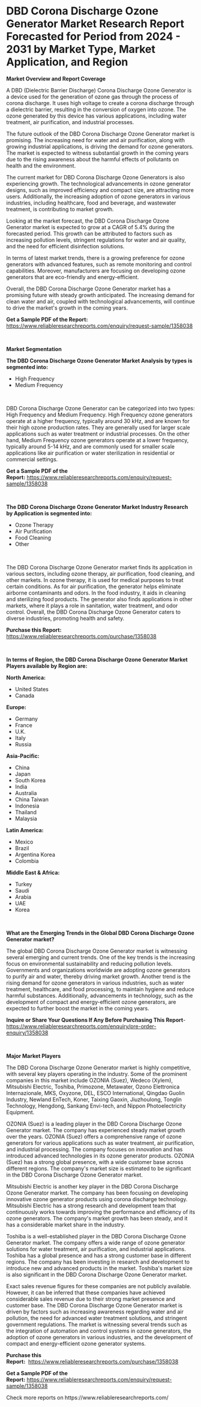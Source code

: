 <p><h1>DBD Corona Discharge Ozone Generator Market Research Report Forecasted for Period from 2024 -  2031 by Market Type, Market Application, and Region</h1></p><p><strong>Market Overview and Report Coverage</strong></p>
<p><p>A DBD (Dielectric Barrier Discharge) Corona Discharge Ozone Generator is a device used for the generation of ozone gas through the process of corona discharge. It uses high voltage to create a corona discharge through a dielectric barrier, resulting in the conversion of oxygen into ozone. The ozone generated by this device has various applications, including water treatment, air purification, and industrial processes.</p><p>The future outlook of the DBD Corona Discharge Ozone Generator market is promising. The increasing need for water and air purification, along with growing industrial applications, is driving the demand for ozone generators. The market is expected to witness substantial growth in the coming years due to the rising awareness about the harmful effects of pollutants on health and the environment.</p><p>The current market for DBD Corona Discharge Ozone Generators is also experiencing growth. The technological advancements in ozone generator designs, such as improved efficiency and compact size, are attracting more users. Additionally, the increasing adoption of ozone generators in various industries, including healthcare, food and beverage, and wastewater treatment, is contributing to market growth.</p><p>Looking at the market forecast, the DBD Corona Discharge Ozone Generator market is expected to grow at a CAGR of 5.4% during the forecasted period. This growth can be attributed to factors such as increasing pollution levels, stringent regulations for water and air quality, and the need for efficient disinfection solutions.</p><p>In terms of latest market trends, there is a growing preference for ozone generators with advanced features, such as remote monitoring and control capabilities. Moreover, manufacturers are focusing on developing ozone generators that are eco-friendly and energy-efficient.</p><p>Overall, the DBD Corona Discharge Ozone Generator market has a promising future with steady growth anticipated. The increasing demand for clean water and air, coupled with technological advancements, will continue to drive the market's growth in the coming years.</p></p>
<p><strong>Get a Sample PDF of the Report:</strong> <a href="https://www.reliableresearchreports.com/enquiry/request-sample/1358038">https://www.reliableresearchreports.com/enquiry/request-sample/1358038</a></p>
<p>&nbsp;</p>
<p><strong>Market Segmentation</strong></p>
<p><strong>The DBD Corona Discharge Ozone Generator Market Analysis by types is segmented into:</strong></p>
<p><ul><li>High Frequency</li><li>Medium Frequency</li></ul></p>
<p>&nbsp;</p>
<p><p>DBD Corona Discharge Ozone Generator can be categorized into two types: High Frequency and Medium Frequency. High Frequency ozone generators operate at a higher frequency, typically around 30 kHz, and are known for their high ozone production rates. They are generally used for larger scale applications such as water treatment or industrial processes. On the other hand, Medium Frequency ozone generators operate at a lower frequency, typically around 5-14 kHz, and are commonly used for smaller scale applications like air purification or water sterilization in residential or commercial settings.</p></p>
<p><strong>Get a Sample PDF of the Report:</strong>&nbsp;<a href="https://www.reliableresearchreports.com/enquiry/request-sample/1358038">https://www.reliableresearchreports.com/enquiry/request-sample/1358038</a></p>
<p>&nbsp;</p>
<p><strong>The DBD Corona Discharge Ozone Generator Market Industry Research by Application is segmented into:</strong></p>
<p><ul><li>Ozone Therapy</li><li>Air Purification</li><li>Food Cleaning</li><li>Other</li></ul></p>
<p>&nbsp;</p>
<p><p>The DBD Corona Discharge Ozone Generator market finds its application in various sectors, including ozone therapy, air purification, food cleaning, and other markets. In ozone therapy, it is used for medical purposes to treat certain conditions. As for air purification, the generator helps eliminate airborne contaminants and odors. In the food industry, it aids in cleaning and sterilizing food products. The generator also finds applications in other markets, where it plays a role in sanitation, water treatment, and odor control. Overall, the DBD Corona Discharge Ozone Generator caters to diverse industries, promoting health and safety.</p></p>
<p><strong>Purchase this Report:</strong>&nbsp; <a href="https://www.reliableresearchreports.com/purchase/1358038">https://www.reliableresearchreports.com/purchase/1358038</a></p>
<p>&nbsp;</p>
<p><strong>In terms of Region, the DBD Corona Discharge Ozone Generator Market Players available by Region are:</strong></p>
<p>
    <p> <strong> North America: </strong>
        <ul>
            <li>United States</li>
            <li>Canada</li>
        </ul>
        </p> 
    <p> <strong> Europe: </strong>
        <ul>
            <li>Germany</li>
            <li>France</li>
            <li>U.K.</li>
            <li>Italy</li>
            <li>Russia</li>
        </ul>
        </p> 
    <p> <strong> Asia-Pacific: </strong>
        <ul>
            <li>China</li>
            <li>Japan</li>
            <li>South Korea</li>
            <li>India</li>
            <li>Australia</li>
            <li>China Taiwan</li>
            <li>Indonesia</li>
            <li>Thailand</li>
            <li>Malaysia</li>
        </ul>
        </p> 
    <p> <strong> Latin America: </strong>
        <ul>
            <li>Mexico</li>
            <li>Brazil</li>
            <li>Argentina Korea</li>
            <li>Colombia</li>
        </ul>
        </p> 
    <p> <strong> Middle East & Africa: </strong>
        <ul>
            <li>Turkey</li>
            <li>Saudi</li>
            <li>Arabia</li>
            <li>UAE</li>
            <li>Korea</li>
        </ul>
    </p>
    </p>
<p>&nbsp;</p>
<p><strong>What are the Emerging Trends in the Global DBD Corona Discharge Ozone Generator market?</strong></p>
<p><p>The global DBD Corona Discharge Ozone Generator market is witnessing several emerging and current trends. One of the key trends is the increasing focus on environmental sustainability and reducing pollution levels. Governments and organizations worldwide are adopting ozone generators to purify air and water, thereby driving market growth. Another trend is the rising demand for ozone generators in various industries, such as water treatment, healthcare, and food processing, to maintain hygiene and reduce harmful substances. Additionally, advancements in technology, such as the development of compact and energy-efficient ozone generators, are expected to further boost the market in the coming years.</p></p>
<p><strong>Inquire or Share Your Questions If Any Before Purchasing This Report</strong>- <a href="https://www.reliableresearchreports.com/enquiry/pre-order-enquiry/1358038">https://www.reliableresearchreports.com/enquiry/pre-order-enquiry/1358038</a></p>
<p>&nbsp;</p>
<p><strong>Major Market Players</strong></p>
<p><p>The DBD Corona Discharge Ozone Generator market is highly competitive, with several key players operating in the industry. Some of the prominent companies in this market include OZONIA (Suez), Wedeco (Xylem), Mitsubishi Electric, Toshiba, Primozone, Metawater, Ozono Elettronica Internazionale, MKS, Oxyzone, DEL, ESCO International, Qingdao Guolin Industry, Newland EnTech, Koner, Taixing Gaoxin, Jiuzhoulong, Tonglin Technology, Hengdong, Sankang Envi-tech, and Nippon Photoelectricity Equipment.</p><p>OZONIA (Suez) is a leading player in the DBD Corona Discharge Ozone Generator market. The company has experienced steady market growth over the years. OZONIA (Suez) offers a comprehensive range of ozone generators for various applications such as water treatment, air purification, and industrial processing. The company focuses on innovation and has introduced advanced technologies in its ozone generator products. OZONIA (Suez) has a strong global presence, with a wide customer base across different regions. The company's market size is estimated to be significant in the DBD Corona Discharge Ozone Generator market.</p><p>Mitsubishi Electric is another key player in the DBD Corona Discharge Ozone Generator market. The company has been focusing on developing innovative ozone generator products using corona discharge technology. Mitsubishi Electric has a strong research and development team that continuously works towards improving the performance and efficiency of its ozone generators. The company's market growth has been steady, and it has a considerable market share in the industry.</p><p>Toshiba is a well-established player in the DBD Corona Discharge Ozone Generator market. The company offers a wide range of ozone generator solutions for water treatment, air purification, and industrial applications. Toshiba has a global presence and has a strong customer base in different regions. The company has been investing in research and development to introduce new and advanced products in the market. Toshiba's market size is also significant in the DBD Corona Discharge Ozone Generator market.</p><p>Exact sales revenue figures for these companies are not publicly available. However, it can be inferred that these companies have achieved considerable sales revenue due to their strong market presence and customer base. The DBD Corona Discharge Ozone Generator market is driven by factors such as increasing awareness regarding water and air pollution, the need for advanced water treatment solutions, and stringent government regulations. The market is witnessing several trends such as the integration of automation and control systems in ozone generators, the adoption of ozone generators in various industries, and the development of compact and energy-efficient ozone generator systems.</p></p>
<p><strong>Purchase this Report:</strong>&nbsp;&nbsp;<a href="https://www.reliableresearchreports.com/purchase/1358038">https://www.reliableresearchreports.com/purchase/1358038</a></p>
<p></p>
<p><strong>Get a Sample PDF of the Report:</strong>&nbsp;<a href="https://www.reliableresearchreports.com/enquiry/request-sample/1358038">https://www.reliableresearchreports.com/enquiry/request-sample/1358038</a></p>
<p>Check more reports on https://www.reliableresearchreports.com/</p>